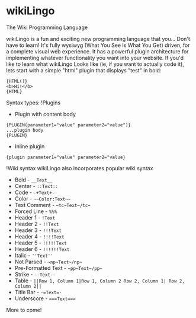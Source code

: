 wikiLingo
=========

The Wiki Programming Language

wikiLingo is a fun and exciting new programming language that you... Don't have to learn!  It's fully wysiwyg (What You See Is What You Get) driven, for a complete visual web experience.  It has a powerful plugin architecture for implementing whatever functionality you want into your website.  If you'd like to learn what wikiLingo Looks like (ie, if you want to actually code it), lets start with a simple "html" plugin that displays "test" in bold:

```
{HTML()}
<b>Hi!</b>
{HTML}
```

Syntax types:
!Plugins
* Plugin with content body
```
{PLUGIN(parameter1="value" parameter2="value")}
...plugin body
{PLUGIN}
```
* Inline plugin
```
{plugin parameter1="value" parameter2="value}
```

!Wiki syntax
wikiLingo also incorporates popular wiki syntax
* Bold - ```__Text__```
* Center - ```::Text::```
* Code - ```-+Text+-```
* Color - ```~~Color:Text~~```
* Text Comment - ```~tc~Text~/tc~```
* Forced Line - ```%%%```
* Header 1 - ```!Text```
* Header 2 - ```!!Text```
* Header 3 - ```!!!Text```
* Header 4 - ```!!!!Text```
* Header 5 - ```!!!!!Text```
* Header 6 - ```!!!!!!Text```
* Italic - ```''Text''```
* Not Parsed - ```~np~Text~/np~```
* Pre-Formatted Text - ```~pp~Text~/pp~```
* Strike - ```--Text--```
* Table - ```||Row 1, Column 1|Row 1, Column 2
Row 2, Column 1| Row 2, Column 2||```
* Title Bar - ```-=Text=-```
* Underscore - ```===Text===```

More to come!
